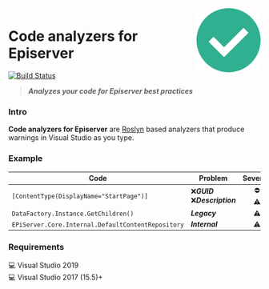 <img src="docs/icon/icon.png" align="right" />

# Code analyzers for Episerver
[![Build Status](https://dev.azure.com/madsstorm/CodeAnalyzers.Episerver/_apis/build/status/CodeAnalyzers.Episerver?branchName=master)](https://dev.azure.com/madsstorm/CodeAnalyzers.Episerver/_build/latest?definitionId=2&branchName=master)
<!---
[![Nuget](https://img.shields.io/badge/nuget-v1.0-blue)][nuget]
--->

> **_Analyzes your code for Episerver best practices_**

### Intro
**Code analyzers for Episerver** are [Roslyn](https://docs.microsoft.com/dotnet/csharp/roslyn-sdk) based analyzers that produce warnings in Visual Studio as you type.

### Example
Code | Problem | Severity
-----|---------|:-------:
`[ContentType(DisplayName="StartPage")]` | :x:**_GUID_**<br>:x:**_Description_** | :no_entry:<br>:warning:
`DataFactory.Instance.GetChildren()` | **_Legacy_** | :warning:
`EPiServer.Core.Internal.DefaultContentRepository` | **_Internal_** | :warning:

<!---
### Install
`Install-Package CodeAnalyzers.Episerver`

_Available at [nuget.episerver.com][nuget]_
--->

### Requirements
   :computer: Visual Studio 2019  
   :computer: Visual Studio 2017 (15.5)+

[nuget]: https://nuget.episerver.com/package/?id=CodeAnalyzers.Episerver

